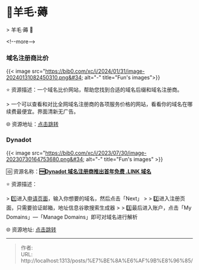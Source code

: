 # 🐏羊毛·薅


&gt; 羊毛·薅 🌟

&lt;!--more--&gt;

### 域名注册商比价

{{&lt; image src=&#34;https://bib0.com/xc/i/2024/01/31/image-20240131082450310.png&#34; alt=&#34;-&#34; title=&#34;Fun&#39;s images&#34;&gt;}}  

⭐️  资源描述：一个域名比价网站，帮助您找到合适的域名后缀和域名注册商。

&gt; 一个可以查看和对比全网域名注册商的各项服务价格的网站，看看你的域名在哪续费最便宜。界面清新无广告。

🌐 资源地址：[点击跳转](https://www.nazhumi.com/)

### Dynadot

{{&lt; image src=&#34;https://bib0.com/xc/i/2023/07/30/image-20230730164753680.png&#34; alt=&#34;-&#34;  title=&#34;Fun&#39;s images&#34; &gt;}}    

🆔  资源名称：[**🆓Dynadot 域名注册商推出首年免费 .LINK 域名**](https://www.dynadot.com/register-your-free-link-domain)

⭐️  资源描述：

&gt; 1️⃣进入[申请页面](https://www.dynadot.com/register-your-free-link-domain)，输入你想要的域名，然后点击「Next」
&gt;
&gt; 2️⃣进入注册页面，只需要验证邮箱，地址信息谷歌搜索生成器
&gt;
&gt; 3️⃣最后进入账户，点击「My Domains」—「Manage Domains」即可对域名进行解析

🌐 资源地址: [点击跳转](https://www.dynadot.com/register-your-free-link-domain) 


---

> 作者:   
> URL: http://localhost:1313/posts/%E7%BE%8A%E6%AF%9B%E8%96%85/  

